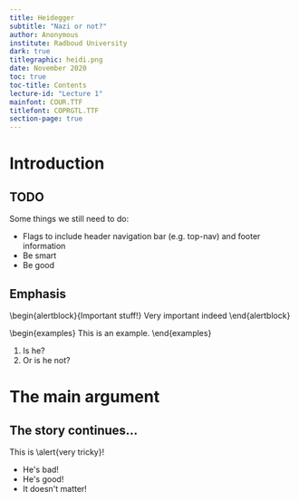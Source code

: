 ```yaml
---
title: Heidegger
subtitle: "Nazi or not?"
author: Anonymous
institute: Radboud University
dark: true
titlegraphic: heidi.png
date: November 2020
toc: true
toc-title: Contents
lecture-id: "Lecture 1"
mainfont: COUR.TTF
titlefont: COPRGTL.TTF
section-page: true
---
```


# Introduction

## TODO

Some things we still need to do:

- Flags to include header navigation bar (e.g. top-nav) and footer information
- Be smart
- Be good

## Emphasis

\begin{alertblock}{Important stuff!}
Very important indeed
\end{alertblock}

\begin{examples}
This is an example.
\end{examples}

1. Is he?
2. Or is he not?

# The main argument

## The story continues...

This is \alert{very tricky}!

- He's bad!
- He's good!
- It doesn't matter!
